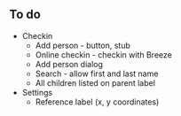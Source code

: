 ## To do

- Checkin
  - Add person - button, stub
  - Online checkin - checkin with Breeze
  - Add person dialog
  - Search - allow first and last name
  - All children listed on parent label
- Settings
  - Reference label (x, y coordinates)
